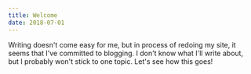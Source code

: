 ```yaml
---
title: Welcome
date: 2018-07-01
---
```

Writing doesn't come easy for me, but in process of redoing my site, it seems that I've committed to blogging. I don't know what I'll write about, but I probably won't stick to one topic. Let's see how this goes!